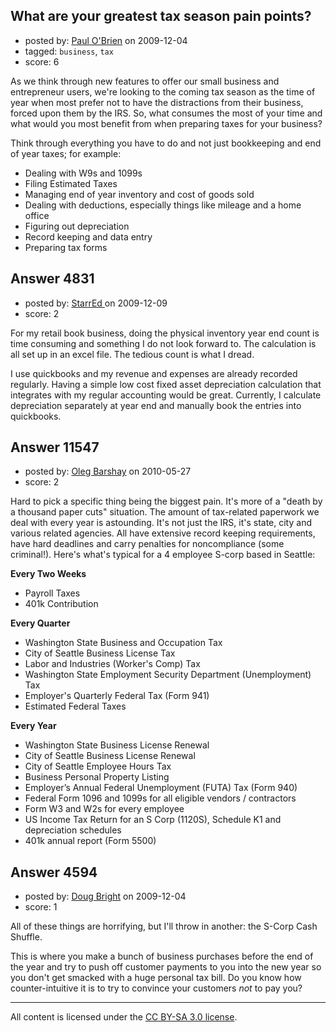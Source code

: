 ## What are your greatest tax season pain points?

- posted by: [Paul O'Brien](https://stackexchange.com/users/-1/759-paul-o-brien) on 2009-12-04
- tagged: `business`, `tax`
- score: 6

As we think through new features to offer our small business and entrepreneur users, we're looking to the coming tax season as the time of year when most prefer not to have the distractions from their business, forced upon them by the IRS.  So, what consumes the most of your time and what would you most benefit from when preparing taxes for your business?

Think through everything you have to do and not just bookkeeping and end of year taxes; for example:

 - Dealing with W9s and 1099s
 - Filing Estimated Taxes
 - Managing end of year inventory and cost of goods sold
 - Dealing with deductions, especially things like mileage and a home office
 - Figuring out depreciation
 - Record keeping and data entry
 - Preparing tax forms



## Answer 4831

- posted by: [StarrEd ](https://stackexchange.com/users/-1/1729-starred) on 2009-12-09
- score: 2

For my retail book business, doing the physical inventory year end count is time consuming and something I do not look forward to.  The calculation is all set up in an excel file.  The tedious count is what I dread.

I use quickbooks and my revenue and expenses are already recorded regularly.  Having a simple low cost fixed asset depreciation calculation that integrates with my regular accounting would be great.  Currently, I calculate depreciation separately at year end and manually book the entries into quickbooks.


## Answer 11547

- posted by: [Oleg Barshay](https://stackexchange.com/users/-1/1098-oleg-barshay) on 2010-05-27
- score: 2

Hard to pick a specific thing being the biggest pain.  It's more of a "death by a thousand paper cuts" situation.  The amount of tax-related paperwork we deal with every year is astounding.   It's not just the IRS, it's state, city and various related agencies.  All have extensive record keeping requirements, have hard deadlines and carry penalties for noncompliance (some criminal!).  Here's what's typical for a 4 employee S-corp based in Seattle:

**Every Two Weeks**

- Payroll Taxes
- 401k Contribution

**Every Quarter** 

- Washington State Business and Occupation Tax
- City of Seattle Business License Tax
- Labor and Industries (Worker's Comp) Tax
- Washington State Employment Security Department (Unemployment) Tax
- Employer's Quarterly Federal Tax (Form 941)
- Estimated Federal Taxes

**Every Year**

- Washington State Business License Renewal
- City of Seattle Business License Renewal
- City of Seattle Employee Hours Tax
- Business Personal Property Listing
- Employer’s Annual Federal Unemployment (FUTA) Tax (Form 940)
- Federal Form 1096 and 1099s for all eligible vendors / contractors
- Form W3 and W2s for every employee
- US Income Tax Return for an S Corp (1120S), Schedule K1 and depreciation schedules
- 401k annual report (Form 5500)





## Answer 4594

- posted by: [Doug Bright](https://stackexchange.com/users/-1/324-doug-bright) on 2009-12-04
- score: 1

All of these things are horrifying, but I'll throw in another: the S-Corp Cash Shuffle. 

This is where you make a bunch of business purchases before the end of the year and try to push off customer payments to you into the new year so you don't get smacked with a huge personal tax bill.  Do you know how counter-intuitive it is to try to convince your customers *not* to pay you?



---

All content is licensed under the [CC BY-SA 3.0 license](https://creativecommons.org/licenses/by-sa/3.0/).
